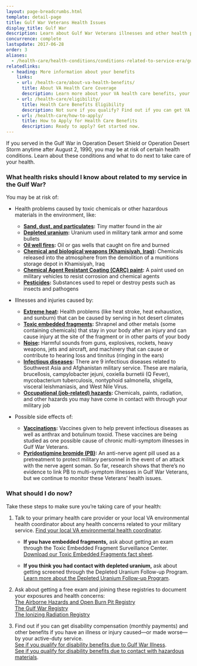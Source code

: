 ```yaml
---
layout: page-breadcrumbs.html
template: detail-page
title: Gulf War Veterans Health Issues
display_title: Gulf War
description: Learn about Gulf War Veterans illnesses and other health problems related to service in Operation Desert Shield and Desert Storm. Find out what steps to take to care for your health and whether you may be eligible for VA health care and disability compensation.
concurrence: complete
lastupdate: 2017-06-28
order: 3
aliases:
  - /health-care/health-conditions/conditions-related-to-service-era/gulf-war/
relatedlinks:
  - heading: More information about your benefits
    links:
    - url: /health-care/about-va-health-benefits/
      title: About VA Health Care Coverage
      description: Learn more about your VA health care benefits, your health care team, and where you’ll go for care.
    - url: /health-care/eligibility/
      title: Health Care Benefits Eligibility
      description: Not sure if you qualify? Find out if you can get VA health care benefits.
    - url: /health-care/how-to-apply/
      title: How to Apply for Health Care Benefits
      description: Ready to apply? Get started now.
---
```


<div class="va-introtext">

If you served in the Gulf War in Operation Desert Shield or Operation Desert Storm anytime after August 2, 1990, you may be at risk of certain health conditions. Learn about these conditions and what to do next to take care of your health.

</div>

<div class="feature" markdown=“1”>

### What health risks should I know about related to my service in the Gulf War?

You may be at risk of:

- Health problems caused by toxic chemicals or other hazardous materials in the environment, like:
  - **[Sand, dust, and particulates](http://www.publichealth.va.gov/exposures/sand-dust-particulates/index.asp):** Tiny matter found in the air
  - **[Depleted uranium](http://www.publichealth.va.gov/exposures/depleted_uranium/index.asp):** Uranium used in military tank armor and some bullets
  - **[Oil well fires](http://www.publichealth.va.gov/exposures/gulfwar/sources/oil-well-fires.asp):** Oil or gas wells that caught on fire and burned
  - **[Chemical and biological weapons (Khamisiyah, Iraq)](http://www.publichealth.va.gov/exposures/gulfwar/sources/chem-bio-weapons.asp):** Chemicals released into the atmosphere from the demolition of a munitions storage depot in Khamisiyah, Iraq
  - **[Chemical Agent Resistant Coating (CARC) paint](http://www.publichealth.va.gov/exposures/gulfwar/sources/chem-bio-weapons.asp):** A paint used on military vehicles to resist corrosion and chemical agents
  - **[Pesticides](http://www.publichealth.va.gov/exposures/gulfwar/sources/pesticides.asp):** Substances used to repel or destroy pests such as insects and pathogens

- Illnesses and injuries caused by:
  - **[Extreme heat](http://www.publichealth.va.gov/exposures/heat-injuries/index.asp):** Health problems (like heat stroke, heat exhaustion, and sunburn) that can be caused by serving in hot desert climates
  - **[Toxic embedded fragments](http://www.publichealth.va.gov/exposures/toxic_fragments/index.asp):** Shrapnel and other metals (some containing chemicals) that stay in your body after an injury and can cause injury at the site of the fragment or in other parts of your body
  - **[Noise](http://www.publichealth.va.gov/exposures/noise/index.asp):** Harmful sounds from guns, explosives, rockets, heavy weapons, jets and aircraft, and machinery that can cause or contribute to hearing loss and tinnitus (ringing in the ears)
  - **[Infectious diseases](http://www.publichealth.va.gov/exposures/infectious-diseases/index.asp):** There are 9 infectious diseases related to Southwest Asia and Afghanistan military service. These are malaria, brucellosis, campylobacter jejuni, coxiella burnetii (Q Fever), mycobacterium tuberculosis, nontyphoid salmonella, shigella, visceral leishmaniasis, and West Nile Virus.
  - **[Occupational (job-related) hazards](http://www.publichealth.va.gov/exposures/categories/occupational-hazards.asp):** Chemicals, paints, radiation, and other hazards you may have come in contact with through your military job

- Possible side effects of:
  - **[Vaccinations](http://www.publichealth.va.gov/exposures/gulfwar/sources/vaccinations.asp):** Vaccines given to help prevent infectious diseases as well as anthrax and botulinum toxoid. These vaccines are being studied as one possible cause of chronic multi-symptom illnesses in Gulf War Veterans.
  - **[Pyridostigmine bromide (PB)](http://www.publichealth.va.gov/exposures/gulfwar/sources/pyridostigmine-bromide.asp):** An anti-nerve agent pill used as a pretreatment to protect military personnel in the event of an attack with the nerve agent soman. So far, research shows that there’s no evidence to link PB to multi-symptom illnesses in Gulf War Veterans, but we continue to monitor these Veterans’ health issues.

</div>

### What should I do now?

Take these steps to make sure you’re taking care of your health:

<ol class="process">
<li class="process-step list-one">

Talk to your primary health care provider or your local VA environmental health coordinator about any health concerns related to your military service. [Find your local VA environmental health coordinator](https://www.publichealth.va.gov/exposures/coordinators.asp).

- **If you have embedded fragments,** ask about getting an exam through the Toxic Embedded Fragment Surveillance Center. [Download our Toxic Embedded Fragments fact sheet](http://www.publichealth.va.gov/docs/exposures/TEFSC-veterans-fact-sheet.pdf).

- **If you think you had contact with depleted uranium,** ask about getting screened through the Depleted Uranium Follow-up Program. [Learn more about the Depleted Uranium Follow-up Program](http://www.publichealth.va.gov/exposures/depleted_uranium/followup_program.asp).

</li>

<li class="process-step list-two">

Ask about getting a free exam and joining these registries to document your exposures and health concerns:
<br />
[The Airborne Hazards and Open Burn Pit Registry](https://veteran.mobilehealth.va.gov/AHBurnPitRegistry/)
<br />
[The Gulf War Registry](http://www.publichealth.va.gov/exposures/gulfwar/benefits/registry-exam.asp)
<br />
[The Ionizing Radiation Registry](https://www.publichealth.va.gov/exposures/radiation/benefits/registry-exam.asp)

</li>

<li class="process-step list-three">

Find out if you can get disability compensation (monthly payments) and other benefits if you have an illness or injury caused—or made worse—by your active-duty service.
<br />
[See if you qualify for disability benefits due to Gulf War Illness](/disability/eligibility/hazardous-materials-exposure/gulf-war-illness-southwest-asia/).
<br />
[See if you qualify for disability benefits due to contact with hazardous materials](/disability/eligibility/hazardous-materials-exposure/).

</li>
</ol>
